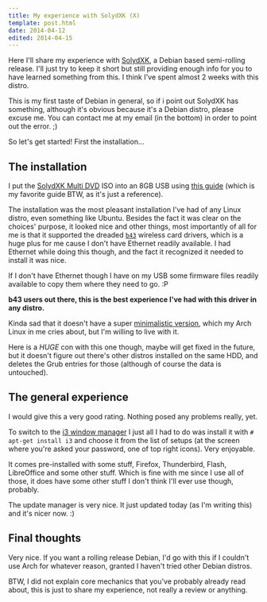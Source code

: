 ```yaml
---
title: My experience with SolydXK (X)
template: post.html
date: 2014-04-12
edited: 2014-04-15
---
```


Here I'll share my experience with [SolydXK](http://solydxk.com/), a Debian
based semi-rolling release. I'll just try to keep it short but still providing
enough info for you to have learned something from this. I think I've spent
almost 2 weeks with this distro.

This is my first taste of Debian in general, so if i point out SolydXK has
something, although it's obvious because it's a Debian distro, please excuse me.
You can contact me at my email (in the bottom) in order to point out the error.
;)

So let's get started! First the installation...

## The installation

I put the [SolydXK Multi DVD](http://solydxk.com/homeedition/solydxk-multi-dvd/)
ISO into an 8GB USB using [this
guide](http://crunchbang.org/forums/viewtopic.php?id=23267) (which is my
favorite guide BTW, as it's just a reference).

The installation was the most pleasant installation I've had of any Linux
distro, even something like Ubuntu. Besides the fact it was clear on the
choices' purpose, it looked nice and other things, most importantly of all for
me is that it supported the dreaded
[`b43`](http://wireless.kernel.org/en/users/Drivers/b43) wireless card drivers,
which is a huge plus for me cause I don't have Ethernet readily available. I had
Ethernet while doing this though, and the fact it recognized it needed to
install it was nice.

If I don't have Ethernet though I have on my USB some firmware files readily
available to copy them where they need to go. :P

**b43 users out there, this is the best experience I've had with this driver in
any distro.**

Kinda sad that it doesn't have a super [minimalistic
version](http://forums.solydxk.com/viewtopic.php?f=14&t=3464), which my Arch
Linux in me cries about, but I'm willing to live with it.

Here is a *HUGE* con with this one though, maybe will get fixed in the future,
but it doesn't figure out there's other distros installed on the same HDD, and
deletes the Grub entries for those (although of course the data is untouched).

## The general experience

I would give this a very good rating. Nothing posed any problems really, yet.

To switch to the [i3 window manager](http://i3wm.org/) I just all I had to do
was install it with `# apt-get install i3` and choose it from the list of setups
(at the screen where you're asked your password, one of top right icons). Very
enjoyable.

It comes pre-installed with some stuff, Firefox, Thunderbird, Flash, LibreOffice
and some other stuff. Which is fine with me since I use all of those, it does
have some other stuff I don't think I'll ever use though, probably.

The update manager is very nice. It just updated today (as I'm writing this) and
it's nicer now. :)

## Final thoughts

Very nice. If you want a rolling release Debian, I'd go with this if I couldn't
use Arch for whatever reason, granted I haven't tried other Debian distros.

BTW, I did not explain core mechanics that you've probably already read about,
this is just to share my experience, not really a review or anything.
